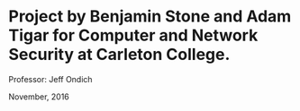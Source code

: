 # Project by Benjamin Stone and Adam Tigar for Computer and Network Security at Carleton College.

Professor: Jeff Ondich

November, 2016
